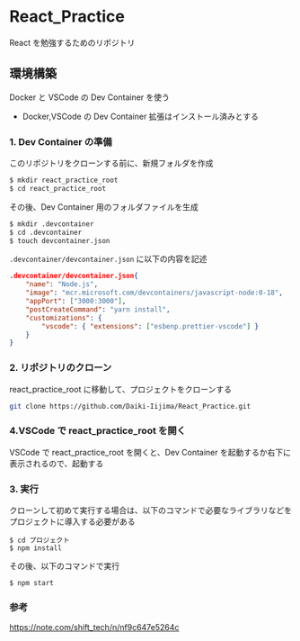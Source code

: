 # React_Practice

React を勉強するためのリポジトリ

## 環境構築

Docker と VSCode の Dev Container を使う

- Docker,VSCode の Dev Container 拡張はインストール済みとする

### 1. Dev Container の準備

このリポジトリをクローンする前に、新規フォルダを作成

```bash
$ mkdir react_practice_root
$ cd react_practice_root
```

その後、Dev Container 用のフォルダファイルを生成

```bash
$ mkdir .devcontainer
$ cd .devcontainer
$ touch devcontainer.json
```

`.devcontainer/devcontainer.json` に以下の内容を記述

```json
.devcontainer/devcontainer.json{
	"name": "Node.js",
	"image": "mcr.microsoft.com/devcontainers/javascript-node:0-18",
	"appPort": ["3000:3000"],
	"postCreateCommand": "yarn install",
	"customizations": {
		"vscode": { "extensions": ["esbenp.prettier-vscode"] }
	}
}
```

### 2. リポジトリのクローン

react_practice_root に移動して、プロジェクトをクローンする

```bash
git clone https://github.com/Daiki-Iijima/React_Practice.git
```

### 4.VSCode で react_practice_root を開く

VSCode で react_practice_root を開くと、Dev Container を起動するか右下に表示されるので、起動する

### 3. 実行

クローンして初めて実行する場合は、以下のコマンドで必要なライブラリなどをプロジェクトに導入する必要がある

```
$ cd プロジェクト
$ npm install
```

その後、以下のコマンドで実行

```
$ npm start
```

### 参考

https://note.com/shift_tech/n/nf9c647e5264c
